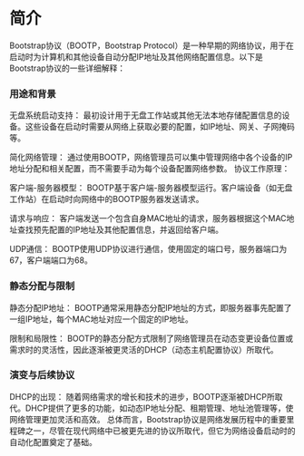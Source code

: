 # 简介

Bootstrap协议（BOOTP，Bootstrap Protocol）是一种早期的网络协议，用于在启动时为计算机和其他设备自动分配IP地址及其他网络配置信息。以下是Bootstrap协议的一些详细解释：

### 用途和背景

无盘系统启动支持： 最初设计用于无盘工作站或其他无法本地存储配置信息的设备。这些设备在启动时需要从网络上获取必要的配置，如IP地址、网关、子网掩码等。

简化网络管理： 通过使用BOOTP，网络管理员可以集中管理网络中各个设备的IP地址分配和相关配置，而不需要手动为每个设备配置网络参数。
协议工作原理：

客户端-服务器模型： BOOTP基于客户端-服务器模型运行。客户端设备（如无盘工作站）在启动时向网络中的BOOTP服务器发送请求。

请求与响应： 客户端发送一个包含自身MAC地址的请求，服务器根据这个MAC地址查找预先配置的IP地址及其他配置信息，并返回给客户端。

UDP通信： BOOTP使用UDP协议进行通信，使用固定的端口号，服务器端口为67，客户端端口为68。


### 静态分配与限制

静态分配IP地址： BOOTP通常采用静态分配IP地址的方式，即服务器事先配置了一组IP地址，每个MAC地址对应一个固定的IP地址。

限制和局限性： BOOTP的静态分配方式限制了网络管理员在动态变更设备位置或需求时的灵活性，因此逐渐被更灵活的DHCP（动态主机配置协议）所取代。

### 演变与后续协议

DHCP的出现： 随着网络需求的增长和技术的进步，BOOTP逐渐被DHCP所取代。DHCP提供了更多的功能，如动态IP地址分配、租期管理、地址池管理等，使网络管理更加灵活和高效。
总体而言，Bootstrap协议是网络发展历程中的重要里程碑之一，尽管在现代网络中已被更先进的协议所取代，但它为网络设备启动时的自动化配置奠定了基础。
